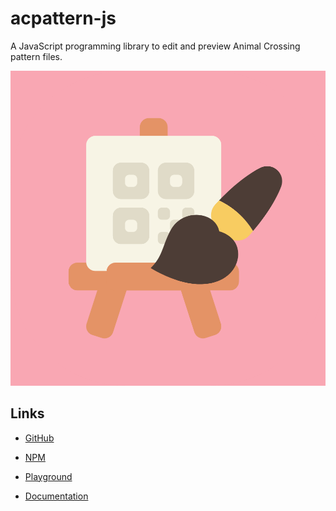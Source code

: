 # acpattern-js

A JavaScript programming library to edit and preview Animal Crossing pattern files.

<img
  src="./../.vuepress/assets/media/projects/staged/acpatterns-js.png"
/>

## Links

* [GitHub](https://github.com/DamSenViet/acpatterns-js)

* [NPM](https://www.npmjs.com/package/@damsenviet/acpatterns)

* [Playground](https://damsenviet.github.io/acpatterns-js/playground/)

* [Documentation](https://damsenviet.github.io/acpatterns-js/)
